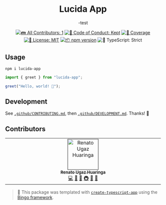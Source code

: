 <h1 align="center">Lucida App</h1>

<p align="center">-test</p>

<p align="center">
	<!-- prettier-ignore-start -->
	<!-- ALL-CONTRIBUTORS-BADGE:START - Do not remove or modify this section -->
	<a href="#contributors" target="_blank"><img alt="👪 All Contributors: 1" src="https://img.shields.io/badge/%F0%9F%91%AA_all_contributors-1-21bb42.svg" /></a>
<!-- ALL-CONTRIBUTORS-BADGE:END -->
	<!-- prettier-ignore-end -->
	<a href="https://github.com/renatougaz/lucida-app/blob/main/.github/CODE_OF_CONDUCT.md" target="_blank"><img alt="🤝 Code of Conduct: Kept" src="https://img.shields.io/badge/%F0%9F%A4%9D_code_of_conduct-kept-21bb42" /></a>
	<a href="https://codecov.io/gh/renatougaz/lucida-app" target="_blank"><img alt="🧪 Coverage" src="https://img.shields.io/codecov/c/github/renatougaz/lucida-app?label=%F0%9F%A7%AA%20coverage" /></a>
	<a href="https://github.com/renatougaz/lucida-app/blob/main/LICENSE.md" target="_blank"><img alt="📝 License: MIT" src="https://img.shields.io/badge/%F0%9F%93%9D_license-MIT-21bb42.svg" /></a>
	<a href="http://npmjs.com/package/lucida-app" target="_blank"><img alt="📦 npm version" src="https://img.shields.io/npm/v/lucida-app?color=21bb42&label=%F0%9F%93%A6%20npm" /></a>
	<img alt="💪 TypeScript: Strict" src="https://img.shields.io/badge/%F0%9F%92%AA_typescript-strict-21bb42.svg" />
</p>

## Usage

```shell
npm i lucida-app
```
```ts
import { greet } from "lucida-app";

greet("Hello, world! 💖");
```

## Development

See [`.github/CONTRIBUTING.md`](./.github/CONTRIBUTING.md), then [`.github/DEVELOPMENT.md`](./.github/DEVELOPMENT.md).
Thanks! 💖

## Contributors

<!-- spellchecker: disable -->
<!-- ALL-CONTRIBUTORS-LIST:START - Do not remove or modify this section -->
<!-- prettier-ignore-start -->
<!-- markdownlint-disable -->
<table>
  <tbody>
    <tr>
      <td align="center" valign="top" width="14.28%"><a href=""><img src="https://avatars.githubusercontent.com/u/60138000?v=4?s=100" width="100px;" alt="Renato Ugaz Huaringa"/><br /><sub><b>Renato Ugaz Huaringa</b></sub></a><br /><a href="https://github.com/JoshuaKGoldberg/create-typescript-app/commits?author=renatougaz" title="Code">💻</a>  <a href="https://github.com/JoshuaKGoldberg/create-typescript-app/commits?author=renatougaz" title="Documentation">📖</a> <a href="#ideas-renatougaz" title="Ideas, Planning, & Feedback">🤔</a> <a href="#infra-renatougaz" title="Infrastructure (Hosting, Build-Tools, etc)">🚇</a> <a href="#maintenance-renatougaz" title="Maintenance">🚧</a>  <a href="#tool-renatougaz" title="Tools">🔧</a></td>
    </tr>
  </tbody>
</table>

<!-- markdownlint-restore -->
<!-- prettier-ignore-end -->

<!-- ALL-CONTRIBUTORS-LIST:END -->
<!-- spellchecker: enable -->

<!-- You can remove this notice if you don't want it 🙂 no worries! -->

> 💝 This package was templated with [`create-typescript-app`](https://github.com/JoshuaKGoldberg/create-typescript-app) using the [Bingo framework](https://create.bingo).